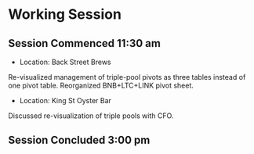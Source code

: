 # Working Session

## Session Commenced 11:30 am

* Location: Back Street Brews

Re-visualized management of triple-pool pivots as three tables instead of one
pivot table. Reorganized BNB+LTC+LINK pivot sheet.

* Location: King St Oyster Bar

Discussed re-visualization of triple pools with CFO.

## Session Concluded 3:00 pm
